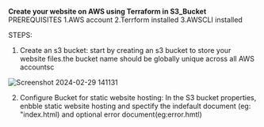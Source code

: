 **Create your website on AWS using Terraform in S3_Bucket**
PREREQUISITES
1.AWS account 
2.Terrform installed
3.AWSCLI installed


STEPS:
1. Create an s3 bucket: start by creating an s3 bucket to store your website files.the bucket name should be globally unique across all AWS accountsc

![Screenshot 2024-02-29 141131](https://github.com/vijayalakshmi1205/installation_part/assets/144942239/97aeec03-15c4-4232-b9b1-409fcc3a1f12)

2. Configure Bucket for static website hosting: In the S3 bucket properties, enbble static website hosting and spectify the indefault document (eg: "index.html)
   and optional error document(eg:error.hmtl)
 
   
